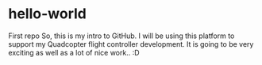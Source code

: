 # hello-world
First repo
So, this is my intro to GitHub. I will be using this platform to support my Quadcopter flight controller development. It is going to be very exciting as well as a lot of nice work.. :D
